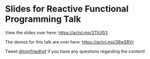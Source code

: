 # Slides for Reactive Functional Programming Talk

View the slides over here:  https://actvl.mp/2TIUl53

The demos for this talk are over here: https://actvl.mp/38w5RVr

Tweet [@tomfriedhof](https://twitter.com/tomfriedhof) if you have any questions regarding the content!
